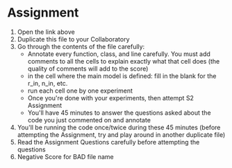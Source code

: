 # Assignment

1. Open the link above
2. Duplicate this file to your Collaboratory
3. Go through the contents of the file carefully:
    - Annotate every function, class, and line carefully. You must add comments to all the cells to explain exactly what that cell does (the quality of comments will add to the score)
    - in the cell where the main model is defined: fill in the blank for the r_in, n_in, etc.
    - run each cell one by one experiment
    - Once you're done with your experiments, then attempt S2 Assignment
    - You'll have 45 minutes to answer the questions asked about the code you just commented on and annotate
5. You'll be running the code once/twice during these 45 minutes (before attempting the Assignment, try and play around in another duplicate file)
6. Read the Assignment Questions carefully before attempting the questions
7. Negative Score for BAD file name